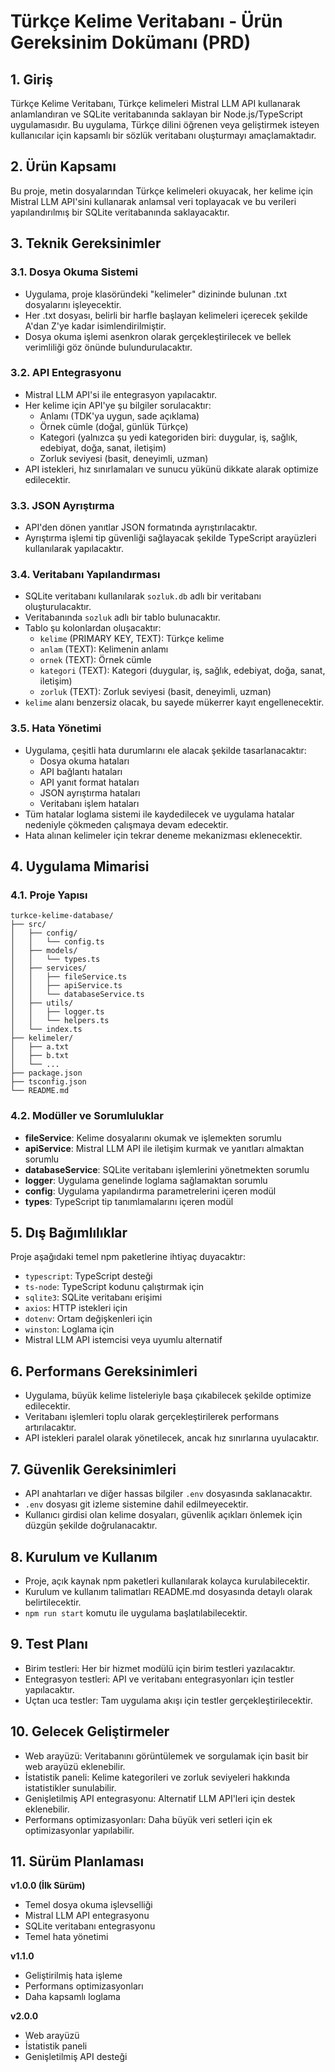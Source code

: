# Türkçe Kelime Veritabanı - Ürün Gereksinim Dokümanı (PRD)

## 1. Giriş

Türkçe Kelime Veritabanı, Türkçe kelimeleri Mistral LLM API kullanarak anlamlandıran ve SQLite veritabanında saklayan bir Node.js/TypeScript uygulamasıdır. Bu uygulama, Türkçe dilini öğrenen veya geliştirmek isteyen kullanıcılar için kapsamlı bir sözlük veritabanı oluşturmayı amaçlamaktadır.

## 2. Ürün Kapsamı

Bu proje, metin dosyalarından Türkçe kelimeleri okuyacak, her kelime için Mistral LLM API'sini kullanarak anlamsal veri toplayacak ve bu verileri yapılandırılmış bir SQLite veritabanında saklayacaktır.

## 3. Teknik Gereksinimler

### 3.1. Dosya Okuma Sistemi

- Uygulama, proje klasöründeki "kelimeler" dizininde bulunan .txt dosyalarını işleyecektir.
- Her .txt dosyası, belirli bir harfle başlayan kelimeleri içerecek şekilde A'dan Z'ye kadar isimlendirilmiştir.
- Dosya okuma işlemi asenkron olarak gerçekleştirilecek ve bellek verimliliği göz önünde bulundurulacaktır.

### 3.2. API Entegrasyonu

- Mistral LLM API'si ile entegrasyon yapılacaktır.
- Her kelime için API'ye şu bilgiler sorulacaktır:
  - Anlamı (TDK'ya uygun, sade açıklama)
  - Örnek cümle (doğal, günlük Türkçe)
  - Kategori (yalnızca şu yedi kategoriden biri: duygular, iş, sağlık, edebiyat, doğa, sanat, iletişim)
  - Zorluk seviyesi (basit, deneyimli, uzman)
- API istekleri, hız sınırlamaları ve sunucu yükünü dikkate alarak optimize edilecektir.

### 3.3. JSON Ayrıştırma

- API'den dönen yanıtlar JSON formatında ayrıştırılacaktır.
- Ayrıştırma işlemi tip güvenliği sağlayacak şekilde TypeScript arayüzleri kullanılarak yapılacaktır.

### 3.4. Veritabanı Yapılandırması

- SQLite veritabanı kullanılarak `sozluk.db` adlı bir veritabanı oluşturulacaktır.
- Veritabanında `sozluk` adlı bir tablo bulunacaktır.
- Tablo şu kolonlardan oluşacaktır:
  - `kelime` (PRIMARY KEY, TEXT): Türkçe kelime
  - `anlam` (TEXT): Kelimenin anlamı
  - `ornek` (TEXT): Örnek cümle
  - `kategori` (TEXT): Kategori (duygular, iş, sağlık, edebiyat, doğa, sanat, iletişim)
  - `zorluk` (TEXT): Zorluk seviyesi (basit, deneyimli, uzman)
- `kelime` alanı benzersiz olacak, bu sayede mükerrer kayıt engellenecektir.

### 3.5. Hata Yönetimi

- Uygulama, çeşitli hata durumlarını ele alacak şekilde tasarlanacaktır:
  - Dosya okuma hataları
  - API bağlantı hataları
  - API yanıt format hataları
  - JSON ayrıştırma hataları
  - Veritabanı işlem hataları
- Tüm hatalar loglama sistemi ile kaydedilecek ve uygulama hatalar nedeniyle çökmeden çalışmaya devam edecektir.
- Hata alınan kelimeler için tekrar deneme mekanizması eklenecektir.

## 4. Uygulama Mimarisi

### 4.1. Proje Yapısı

```
turkce-kelime-database/
├── src/
│   ├── config/
│   │   └── config.ts
│   ├── models/
│   │   └── types.ts
│   ├── services/
│   │   ├── fileService.ts
│   │   ├── apiService.ts
│   │   └── databaseService.ts
│   ├── utils/
│   │   ├── logger.ts
│   │   └── helpers.ts
│   └── index.ts
├── kelimeler/
│   ├── a.txt
│   ├── b.txt
│   └── ...
├── package.json
├── tsconfig.json
└── README.md
```

### 4.2. Modüller ve Sorumluluklar

- **fileService**: Kelime dosyalarını okumak ve işlemekten sorumlu
- **apiService**: Mistral LLM API ile iletişim kurmak ve yanıtları almaktan sorumlu
- **databaseService**: SQLite veritabanı işlemlerini yönetmekten sorumlu
- **logger**: Uygulama genelinde loglama sağlamaktan sorumlu
- **config**: Uygulama yapılandırma parametrelerini içeren modül
- **types**: TypeScript tip tanımlamalarını içeren modül

## 5. Dış Bağımlılıklar

Proje aşağıdaki temel npm paketlerine ihtiyaç duyacaktır:

- `typescript`: TypeScript desteği
- `ts-node`: TypeScript kodunu çalıştırmak için
- `sqlite3`: SQLite veritabanı erişimi
- `axios`: HTTP istekleri için
- `dotenv`: Ortam değişkenleri için
- `winston`: Loglama için
- Mistral LLM API istemcisi veya uyumlu alternatif

## 6. Performans Gereksinimleri

- Uygulama, büyük kelime listeleriyle başa çıkabilecek şekilde optimize edilecektir.
- Veritabanı işlemleri toplu olarak gerçekleştirilerek performans artırılacaktır.
- API istekleri paralel olarak yönetilecek, ancak hız sınırlarına uyulacaktır.

## 7. Güvenlik Gereksinimleri

- API anahtarları ve diğer hassas bilgiler `.env` dosyasında saklanacaktır.
- `.env` dosyası git izleme sistemine dahil edilmeyecektir.
- Kullanıcı girdisi olan kelime dosyaları, güvenlik açıkları önlemek için düzgün şekilde doğrulanacaktır.

## 8. Kurulum ve Kullanım

- Proje, açık kaynak npm paketleri kullanılarak kolayca kurulabilecektir.
- Kurulum ve kullanım talimatları README.md dosyasında detaylı olarak belirtilecektir.
- `npm run start` komutu ile uygulama başlatılabilecektir.

## 9. Test Planı

- Birim testleri: Her bir hizmet modülü için birim testleri yazılacaktır.
- Entegrasyon testleri: API ve veritabanı entegrasyonları için testler yapılacaktır.
- Uçtan uca testler: Tam uygulama akışı için testler gerçekleştirilecektir.

## 10. Gelecek Geliştirmeler

- Web arayüzü: Veritabanını görüntülemek ve sorgulamak için basit bir web arayüzü eklenebilir.
- İstatistik paneli: Kelime kategorileri ve zorluk seviyeleri hakkında istatistikler sunulabilir.
- Genişletilmiş API entegrasyonu: Alternatif LLM API'leri için destek eklenebilir.
- Performans optimizasyonları: Daha büyük veri setleri için ek optimizasyonlar yapılabilir.

## 11. Sürüm Planlaması

**v1.0.0 (İlk Sürüm)**
- Temel dosya okuma işlevselliği
- Mistral LLM API entegrasyonu
- SQLite veritabanı entegrasyonu
- Temel hata yönetimi

**v1.1.0**
- Geliştirilmiş hata işleme
- Performans optimizasyonları
- Daha kapsamlı loglama

**v2.0.0**
- Web arayüzü
- İstatistik paneli
- Genişletilmiş API desteği
